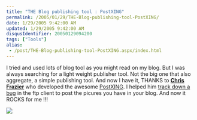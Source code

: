 ```yaml
---
title: "THE Blog publishing tool : PostXING"
permalink: /2005/01/29/THE-Blog-publishing-tool-PostXING/
date: 1/29/2005 9:42:00 AM
updated: 1/29/2005 9:42:00 AM
disqusIdentifier: 20050129094200
tags: ["Tools"]
alias:
 - /post/THE-Blog-publishing-tool-PostXING.aspx/index.html
---
```

I tried and used lots of blog tool as you might read on my blog. But I was 
always searching for a light weight publisher tool. Not the big one that also 
aggregate, a simple publishing tool. And now I have it, THANKS to [**Chris 
Frazier**](http://www.chrisfrazier.net/blog/) who developed the awesome [PostXING](http://projectdistributor.net/Releases/Release.aspx?releaseId=80). 
I helped him [track 
down a bug](http://www.chrisfrazier.net/blog/posts/704.aspx) in the ftp client to post the picures you have in your blog. And 
now it ROCKS for me !!!

![](http://membres.lycos.fr/lkempe//PostXing.jpg)
